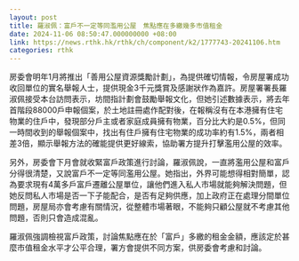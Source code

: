 ```yaml
---
layout: post
title: 羅淑佩：富戶不一定等同濫用公屋　焦點應在多繳幾多市值租金
date: 2024-11-06 08:50:47.000000000 +08:00
link: https://news.rthk.hk/rthk/ch/component/k2/1777743-20241106.htm
categories: rthk
---
```


房委會明年1月將推出「善用公屋資源獎勵計劃」，為提供確切情報，令房屋署成功收回單位的實名舉報人士，提供現金3千元獎賞及感謝狀作為嘉許。房屋署署長羅淑佩接受本台訪問表示，坊間指計劃會鼓勵舉報文化，但她引述數據表示，將去年首階段88000戶申報個案，於土地註冊處作配對後，在報稱沒有在本港擁有住宅物業的住戶中，發現部分戶主或者家庭成員擁有物業，百分比大約是0.5%，但同一時間收到的舉報個案中，找出有住戶擁有住宅物業的成功率約有1.5%，兩者相差3倍，顯示舉報方法的確能提供更好線索，協助署方提升打擊濫用公屋的效率。

另外，房委會下月會就收緊富戶政策進行討論，羅淑佩說，一直將濫用公屋和富戶分得很清楚，又說富戶不一定等同濫用公屋。她指出，外界可能想得相對簡單，認為要求現有4萬多戶富戶遷離公屋單位，讓他們進入私人市場就能夠解決問題，但她反問私人市場是否一下子能配合，是否有足夠供應，加上政府正在處理分間單位問題，房屋局亦會考慮有關情況，從整體市場著眼，不能夠只顧公屋就不考慮其他問題，否則只會造成混亂。

羅淑佩強調檢視富戶政策，討論焦點應在於「富戶」多繳的租金金額，應該定於甚麼市值租金水平才公平合理，署方會提供不同方案，供房委會考慮和討論。
